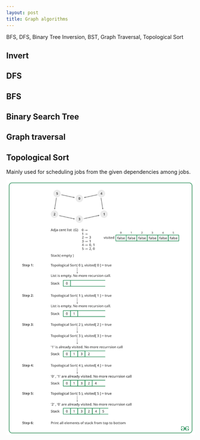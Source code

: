 ```yaml
---
layout: post
title: Graph algorithms 
---
```


BFS, DFS, Binary Tree Inversion, BST, Graph Traversal, Topological Sort

## Invert 

<script src="https://gist.github.com/selimslab/7e5db0cbd495c661ceb1c11cbcb0f137.js"></script>

## DFS 

<script src="https://gist.github.com/selimslab/b79fcd36a3a837b0e81cae7b7865ede6.js"></script>

## BFS 

<script src="https://gist.github.com/selimslab/fad7e3300ccd4e9d341431d314a75d33.js"></script>

## Binary Search Tree

<script src="https://gist.github.com/selimslab/82efc4fa3c8e76e56a55f220ca7cd31d.js"></script>


## Graph traversal 

<script src="https://gist.github.com/selimslab/19a08da6df682fc08cc4ece4fb01a309.js"></script>

## Topological Sort

Mainly used for scheduling jobs from the given dependencies among jobs. 

<img src="https://github.com/selimslab/selimslab.github.io/blob/master/images/TopologicalSort.png" />
